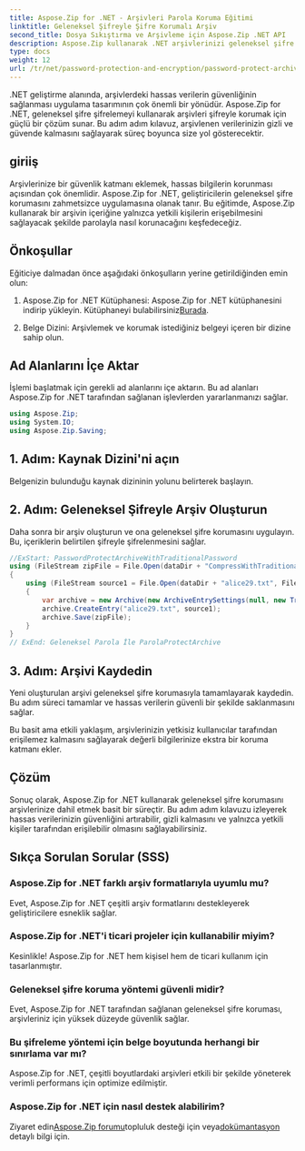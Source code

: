```yaml
---
title: Aspose.Zip for .NET - Arşivleri Parola Koruma Eğitimi
linktitle: Geleneksel Şifreyle Şifre Korumalı Arşiv
second_title: Dosya Sıkıştırma ve Arşivleme için Aspose.Zip .NET API
description: Aspose.Zip kullanarak .NET arşivlerinizi geleneksel şifre korumasıyla nasıl güvence altına alacağınızı öğrenin. Gelişmiş veri gizliliği için adım adım kılavuzumuzu izleyin.
type: docs
weight: 12
url: /tr/net/password-protection-and-encryption/password-protect-archive-traditional-password/
---
```


.NET geliştirme alanında, arşivlerdeki hassas verilerin güvenliğinin sağlanması uygulama tasarımının çok önemli bir yönüdür. Aspose.Zip for .NET, geleneksel şifre şifrelemeyi kullanarak arşivleri şifreyle korumak için güçlü bir çözüm sunar. Bu adım adım kılavuz, arşivlenen verilerinizin gizli ve güvende kalmasını sağlayarak süreç boyunca size yol gösterecektir.

## giriiş

Arşivlerinize bir güvenlik katmanı eklemek, hassas bilgilerin korunması açısından çok önemlidir. Aspose.Zip for .NET, geliştiricilerin geleneksel şifre korumasını zahmetsizce uygulamasına olanak tanır. Bu eğitimde, Aspose.Zip kullanarak bir arşivin içeriğine yalnızca yetkili kişilerin erişebilmesini sağlayacak şekilde parolayla nasıl korunacağını keşfedeceğiz.

## Önkoşullar

Eğiticiye dalmadan önce aşağıdaki önkoşulların yerine getirildiğinden emin olun:

1. Aspose.Zip for .NET Kütüphanesi: Aspose.Zip for .NET kütüphanesini indirip yükleyin. Kütüphaneyi bulabilirsiniz[Burada](https://releases.aspose.com/zip/net/).

2. Belge Dizini: Arşivlemek ve korumak istediğiniz belgeyi içeren bir dizine sahip olun.

## Ad Alanlarını İçe Aktar

İşlemi başlatmak için gerekli ad alanlarını içe aktarın. Bu ad alanları Aspose.Zip for .NET tarafından sağlanan işlevlerden yararlanmanızı sağlar.

```csharp
using Aspose.Zip;
using System.IO;
using Aspose.Zip.Saving;
```

## 1. Adım: Kaynak Dizini'ni açın

Belgenizin bulunduğu kaynak dizininin yolunu belirterek başlayın.

## 2. Adım: Geleneksel Şifreyle Arşiv Oluşturun

Daha sonra bir arşiv oluşturun ve ona geleneksel şifre korumasını uygulayın. Bu, içeriklerin belirtilen şifreyle şifrelenmesini sağlar.

```csharp
//ExStart: PasswordProtectArchiveWithTraditionalPassword
using (FileStream zipFile = File.Open(dataDir + "CompressWithTraditionalEncryption_out.zip", FileMode.Create))
{
    using (FileStream source1 = File.Open(dataDir + "alice29.txt", FileMode.Open, FileAccess.Read))
    {
        var archive = new Archive(new ArchiveEntrySettings(null, new TraditionalEncryptionSettings("p@s$")));
        archive.CreateEntry("alice29.txt", source1);
        archive.Save(zipFile);
    }
}
// ExEnd: Geleneksel Parola İle ParolaProtectArchive
```

## 3. Adım: Arşivi Kaydedin

Yeni oluşturulan arşivi geleneksel şifre korumasıyla tamamlayarak kaydedin. Bu adım süreci tamamlar ve hassas verilerin güvenli bir şekilde saklanmasını sağlar.

Bu basit ama etkili yaklaşım, arşivlerinizin yetkisiz kullanıcılar tarafından erişilemez kalmasını sağlayarak değerli bilgilerinize ekstra bir koruma katmanı ekler.

## Çözüm

Sonuç olarak, Aspose.Zip for .NET kullanarak geleneksel şifre korumasını arşivlerinize dahil etmek basit bir süreçtir. Bu adım adım kılavuzu izleyerek hassas verilerinizin güvenliğini artırabilir, gizli kalmasını ve yalnızca yetkili kişiler tarafından erişilebilir olmasını sağlayabilirsiniz.

## Sıkça Sorulan Sorular (SSS)

### Aspose.Zip for .NET farklı arşiv formatlarıyla uyumlu mu?
Evet, Aspose.Zip for .NET çeşitli arşiv formatlarını destekleyerek geliştiricilere esneklik sağlar.

### Aspose.Zip for .NET'i ticari projeler için kullanabilir miyim?
Kesinlikle! Aspose.Zip for .NET hem kişisel hem de ticari kullanım için tasarlanmıştır.

### Geleneksel şifre koruma yöntemi güvenli midir?
Evet, Aspose.Zip for .NET tarafından sağlanan geleneksel şifre koruması, arşivleriniz için yüksek düzeyde güvenlik sağlar.

### Bu şifreleme yöntemi için belge boyutunda herhangi bir sınırlama var mı?
Aspose.Zip for .NET, çeşitli boyutlardaki arşivleri etkili bir şekilde yöneterek verimli performans için optimize edilmiştir.

### Aspose.Zip for .NET için nasıl destek alabilirim?
 Ziyaret edin[Aspose.Zip forumu](https://forum.aspose.com/c/zip/37)topluluk desteği için veya[dokümantasyon](https://reference.aspose.com/zip/net/) detaylı bilgi için.

